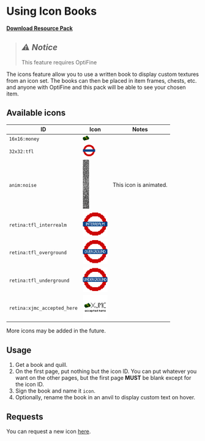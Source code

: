 # Using Icon Books

**[Download Resource Pack](https://github.com/jajaperson/MCID-Resource-Pack/releases)**

> ## **_:warning: Notice_**
>
> This feature requires OptiFine

The icons feature allow you to use a written book to display custom textures
from an icon set. The books can then be placed in item frames, chests, etc. and
anyone with OptiFine and this pack will be able to see your chosen item.

## Available icons

| ID                          | Icon                                                                                     | Notes                  |
| --------------------------- | ---------------------------------------------------------------------------------------- | ---------------------- |
| `16x16:money`               | ![`16x16:money`](assets/icons/textures/icon/16x16/money.png)                             |
| `32x32:tfl`                 | ![`32x32:tfl`](assets/icons/textures/icon/32x32/tfl.png)                                 |
| `anim:noise`                | ![`anim:noise`](assets/icons/textures/icon/anim/noise.png)                               | This icon is animated. |
| `retina:tfl_interrealm`     | ![`retina:tfl_interrealm`](assets/icons/textures/icon/retina/tfl_interrealm.png)         |
| `retina:tfl_overground`     | ![`retina:tfl_overground`](assets/icons/textures/icon/retina/tfl_overground.png)         |
| `retina:tfl_underground`    | ![`retina:tfl_underground`](assets/icons/textures/icon/retina/tfl_underground.png)       |
| `retina:xjmc_accepted_here` | ![`retina:xjmc_accepted_here`](assets/icons/textures/icon/retina/xjmc_accepted_here.png) |

More icons may be added in the future.

## Usage

1. Get a book and quill.
2. On the first page, put nothing but the icon ID. You can put whatever you want
   on the other pages, but the first page **MUST** be blank except for the icon
   ID.
3. Sign the book and name it `icon`.
4. Optionally, rename the book in an anvil to display custom text on hover.

## Requests

You can request a new icon
[here](https://github.com/jajaperson/MCID-Resource-Pack/issues).
